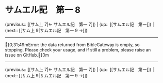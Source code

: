 # サムエル記　第一 8

(previous:: [[サム上 7|← サムエル記　第一 7]]) | (up:: [[サムエル記　第一]]) | (next:: [[サム上 9|サムエル記　第一 9 →]])

***
[0;31;49mError: the data returned from BibleGateway is empty, so stopping. Please check your usage, and if still a problem, please raise an issue on GitHub.[0m

***

(previous:: [[サム上 7|← サムエル記　第一 7]]) | (up:: [[サムエル記　第一]]) | (next:: [[サム上 9|サムエル記　第一 9 →]])
